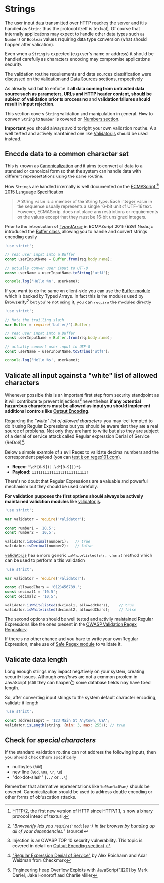 # Strings

The user input data transmitted over HTTP reaches the server and it is handled
as `String` thus the protocol itself is textual[^1].
Of course that internally applications may expect to handle other data types
such as `Number`s or `Boolean` values requiring data type conversion (what
should happen after validation).

Even when a `String` is expected (e.g user's name or address) it should be
handled carefully as characters encoding may compromise applications security.

The validation routine requirements and data sources classification were
discussed on the [Validation][2] and [Data Sources][3] sections, respectively.

As already said but to enforce it **all data coming from untrusted data source
such as parameters, URLs and HTTP header content, should be subject of
validation prior to processing** and **validation failures should result in
input rejection**.

This section covers `String` validation and manipulation in general. How to
convert `String` to `Number` is covered on [Numbers section][4].

**Important** you should always avoid to right your own validation routine. A
a well tested and actively maintained one like [Validator.js][5] should be used
instead.

## Encode data to a common character set

This is known as [Canonicalization][6] and it aims to convert all data to a
standard or canonical form so that the system can handle data with different
representations using the same routine.

How `String`s are handled internally is well documented on the [ECMAScript
<sup>&reg;</sup> 2015 Language Specification][7]

> A String value is a member of the String type. Each integer value in the
> sequence usually represents a single 16-bit unit of UTF-16 text. However,
> ECMAScript does not place any restrictions or requirements on the values
> except that they must be 16-bit unsigned integers.

Prior to the introduction of [TypedArray][8] in ECMAScript 2015 (ES6) Node.js
introduced the [Buffer class][9], allowing you to handle and convert strings
encoding easily

```javascript
'use strict';

// read user input into a Buffer
const userInputName = Buffer.from(req.body.name);

// actually conver user input to UTF-8
const userName = userInputName.toString('utf8');

console.log('Hello %n', userName);
```

If you want to do the same on client-side you can use the [Buffer module][10]
which is backed by Typed Arrays. In fact this is the modules used by
[Browserify][11][^2] but you're not using it, you can `require` the modules
directly

```javascript
'use strict';

// Note the trailling slash
var Buffer = require('buffer/').Buffer;

// read user input into a Buffer
const userInputName = Buffer.from(req.body.name);

// actually convert user input to UTF-8
const userName = userInputName.toString('utf8');

console.log('Hello %s', userName);
```

## Validate all input against a "white" list of allowed characters

Whenever possible this is an important first step from security standpoint as
it will contribute to prevent Injections[^3] nevertheless **if any potential
hazardous characters must be allowed as input you should implement additional
controls like [Output Encoding][13]**.

Regarding the _"white" list of allowed characters_, you may feel tempted to do
it using Regular Expressions but you should be aware that they are a real
source of problems. Not only they are hard to write but also they are subject
of a denial of service attack called Regular expression Denial of Service
(ReDoS)[^4].

Below a simple example of a evil Regex to validate decimal numbers and the
correspondent payload (you can [test it on regex101.com][16]).

* **Regex:** `^\d*[0-9](|.\d*[0-9]|)*$`
* **Payload:** `1111111111111111111111111!`

There's no doubt that Regular Expressions are a valuable and powerful
mechanism but they should be used carefully.

**For validation purposes the first options should always be actively
maintained validation modules** like [validator.js][17].

```javascript
'use strict';

var validator = require('validator');

const number1 = '10.5';
const number2 = '10,5';

validator.isDecimal(number1);   // true
validator.isDecimal(number2):   // false
```

[validator.js][17] has a more generic `isWhitelisted(str, chars)` method which
can be used to perform a this validation

```javascript
'use strict';

var validator = require('validator');

const allowedChars = '0123456789.';
const decimal1 = '10.5';
const decimal2 = '10,5';

validator.isWhitelisted(decimal1, allowedChars);    // true
validator.isWhitelisted(decimal2, allowedChars);    // false
```

The second options should be well tested and activily maintained Regular
Expressions like the ones present in the
[OWASP Validation Regex Repository][18].

If there's no other chance and you have to write your own Regular Expression,
make use of [Safe Regex module][19] to validate it.

## Validate data length

Long enough strings may impact negatively on your system, creating security
issues. Although _overflows_ are not a common problem in JavaScript (still they
can happen[^5]) some database fields may have fixed length.

So, after converting input strings to the system default character encoding,
validate it length

```javascript
'use strict';

const addressInput = '123 Main St Anytown, USA';
validator.isLength(string, {min: 3, max: 255}); // true
```

## Check for _special characters_

If the standard validation routine can not address the following inputs, then
you should check them specifically

* null bytes (`%00`)
* new line (`%0d`, `%0a`, `\r`, `\n`)
* "dot-dot-slash" (`../` or `..\`)

Remember that alternative representations like `%c0%ae%c0%ae/` should be
covered. Canonicalization should be used to address double encoding or other
forms of obfuscation attacks.

[^1]: [HTTP/2][1], the first new version of HTTP since HTTP/1.1, is now a binary protocol intead of textual.
[^2]: "_Browserify lets you `require('modules')` in the browser by bundling up all of your dependencies._" ([source][11])
[^3]: Injection is an OWASP TOP 10 security vulnerability. This topic is covered in detail on [Output Encoding section][13]).
[^4]: ["Regular Expression Denial of Service"][15] by Alex Roichamn and Adar Weidman from Checkmarx
[^5]: ["ngineering Heap Overflow Exploits with JavaScript"][20] by Mark Daniel, Jake Honoroff and Charlie Miller

[1]: https://en.wikipedia.org/wiki/HTTP/2
[2]: ./../validation.md
[3]: ./../data-sources.md
[4]: ./numbers.md
[5]: https://github.com/chriso/validator.js
[6]: https://en.wikipedia.org/wiki/Canonicalization
[7]: http://www.ecma-international.org/ecma-262/6.0/#sec-terms-and-definitions-string-value
[8]: http://www.ecma-international.org/ecma-262/6.0/#sec-typedarray-objects
[9]: https://nodejs.org/dist/latest-v6.x/docs/api/buffer.html#buffer_buffer
[10]: https://www.npmjs.com/package/buffer
[11]: http://browserify.org/
[12]: https://www.owasp.org/index.php/Top_10_2017-A1-Injection
[13]: ../../output-encoding/README.md
[14]: http://www.regular-expressions.info/
[15]: https://www.checkmarx.com/wp-content/uploads/2015/03/ReDoS-Attacks.pdf
[16]: https://regex101.com/r/7192zY/1
[17]: https://github.com/chriso/validator.js
[18]: https://www.owasp.org/index.php/OWASP_Validation_Regex_Repository
[19]: https://www.npmjs.com/package/safe-regex
